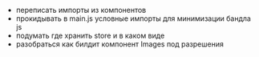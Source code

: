 - переписать импорты из компонентов
- прокидывать в main.js условные импорты для минимизации бандла js
- подумать где хранить store и в каком виде
- разобраться как билдит компонент Images под разрешения